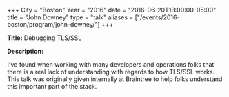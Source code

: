 +++
City = "Boston"
Year = "2016"
date = "2016-06-20T18:00:00-05:00"
title = "John Downey"
type = "talk"
aliases = ["/events/2016-boston/program/john-downey/"]
+++

<div class="span-15  ">
  <div class="span-15  last ">
  <p><strong>Title:</strong>
  Debugging TLS/SSL
  </p>

  <p><strong>Description:</strong></p>

  <p>
  I've found when working with many developers and operations folks that there is a real lack of understanding with regards to how TLS/SSL works. This talk was originally given internally at Braintree to help folks understand this important part of the stack.
  </p>
  </div>
</div>
